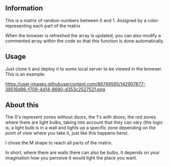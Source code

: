 ## Information
This is a matrix of random numbers between 0 and 1. Assigned by a color representing each part of the matrix

When the browser is refreshed the array is updated, you can also modify a commented array within the code so that this function is done automatically.

## Usage
Just clone it and deploy it to some local server to be viewed in the browser.
This is an example:

https://user-images.githubusercontent.com/86749595/142907877-38516d96-f709-4d14-8690-d353c2527521.png

## About this
The 0's represent zones without doors, the 1's with doors, the red zones where there are light bulbs, taking into account that they can vary (the logic is; a light bulb is in a wall and lights up a specific zone depending on the point of view where you take it, just like this happens here). 

I chose the M shape to reach all parts of the matrix.

In short, where there are walls there can also be bulbs, it depends on your imagination how you perceive it would light the place you want.
